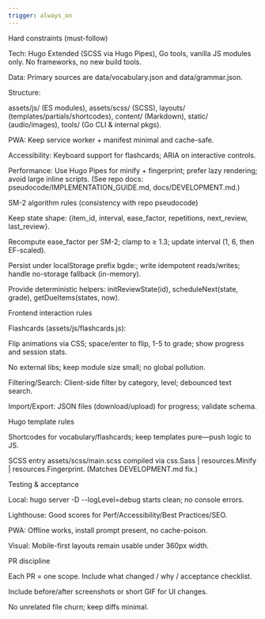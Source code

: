 ```yaml
---
trigger: always_on
---
```


Hard constraints (must-follow)

Tech: Hugo Extended (SCSS via Hugo Pipes), Go tools, vanilla JS modules only. No frameworks, no new build tools.

Data: Primary sources are data/vocabulary.json and data/grammar.json.

Structure:

assets/js/ (ES modules), assets/scss/ (SCSS), layouts/ (templates/partials/shortcodes), content/ (Markdown), static/ (audio/images), tools/ (Go CLI & internal pkgs).

PWA: Keep service worker + manifest minimal and cache-safe.

Accessibility: Keyboard support for flashcards; ARIA on interactive controls.

Performance: Use Hugo Pipes for minify + fingerprint; prefer lazy rendering; avoid large inline scripts.
(See repo docs: pseudocode/IMPLEMENTATION_GUIDE.md, docs/DEVELOPMENT.md.)

SM-2 algorithm rules (consistency with repo pseudocode)

Keep state shape: {item_id, interval, ease_factor, repetitions, next_review, last_review}.

Recompute ease_factor per SM-2; clamp to ≥ 1.3; update interval (1, 6, then EF-scaled).

Persist under localStorage prefix bgde:; write idempotent reads/writes; handle no-storage fallback (in-memory).

Provide deterministic helpers: initReviewState(id), scheduleNext(state, grade), getDueItems(states, now).

Frontend interaction rules

Flashcards (assets/js/flashcards.js):

Flip animations via CSS; space/enter to flip, 1-5 to grade; show progress and session stats.

No external libs; keep module size small; no global pollution.

Filtering/Search: Client-side filter by category, level; debounced text search.

Import/Export: JSON files (download/upload) for progress; validate schema.

Hugo template rules

Shortcodes for vocabulary/flashcards; keep templates pure—push logic to JS.

SCSS entry assets/scss/main.scss compiled via css.Sass | resources.Minify | resources.Fingerprint. (Matches DEVELOPMENT.md fix.)

Testing & acceptance

Local: hugo server -D --logLevel=debug starts clean; no console errors.

Lighthouse: Good scores for Perf/Accessibility/Best Practices/SEO.

PWA: Offline works, install prompt present, no cache-poison.

Visual: Mobile-first layouts remain usable under 360px width.

PR discipline

Each PR = one scope. Include what changed / why / acceptance checklist.

Include before/after screenshots or short GIF for UI changes.

No unrelated file churn; keep diffs minimal.